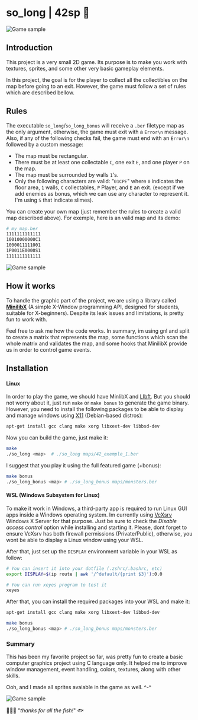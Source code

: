 # **so_long | 42sp** 🦊 
![Game sample](assets/exemple2.gif)

## Introduction
This project is a very small 2D game. Its purpose is to make you work with textures, sprites, and some other very basic gameplay elements. 

In this project, the goal is for the player to collect all the collectibles on the map before going to an exit. However, the game must follow a set of rules which are described bellow.

## Rules
The executable `so_long`/`so_long_bonus` will receive a `.ber` filetype map as the only argument, otherwise, the game must exit with a `Error\n` message. Also, if any of the following checks fail, the game must end with an `Error\n` followed by a custom message:
- The map must be rectangular.
- There must be at least one collectable `C`, one exit `E`, and one player `P` on the map.
- The map must be surrounded by walls `1`'s.
- Only the following characters are valid: "`01CPE`" where `0` indicates the floor area, `1` walls, `C` collectables, `P` Player, and `E` an exit. (except if we add enemies as bonus, which we can use any character to represent it. I'm using `S` that indicate slimes).

You can create your own map (just remember the rules to create a valid map described above). For exemple, here is an valid map and its demo:
```bash
# my_map.ber
1111111111111
10010000000C1
1000011111001
1P0011E0000S1
1111111111111
```
![Game sample](assets/exemple1.gif)


## How it works
To handle the graphic part of the project, we are using a library called **[MinilibX](https://github.com/42Paris/minilibx-linux)** (A simple X-Window programming API, designed for students, suitable for X-beginners). Despite its leak issues and limitations, is pretty fun to work with.

Feel free to ask me how the code works. In summary, im using gnl and split to create a matrix that represents the map, some functions which scan the whole matrix and validates the map, and some hooks that MinilibX provide us in order to control game events.

## Installation
#### **Linux**
In order to play the game, we should have MinlibX and [LIbft](https://github.com/ichmi/libft). But you should not worry about it, just run `make` or `make bonus` to generate the game binary. However, you need to install the following packages to be able to display and manage windows using [X11](https://en.wikipedia.org/wiki/X_Window_System) (Debian-based distros):
```bash
apt-get install gcc clang make xorg libxext-dev libbsd-dev
```

Now you can build the game, just make it:
```bash
make
./so_long <map>  # ./so_long maps/42_exemple_1.ber
```

I suggest that you play it using the full featured game (+bonus):
```bash
make bonus
./so_long_bonus <map> # ./so_long_bonus maps/monsters.ber
```

#### **WSL (Windows Subsystem for Linux)**
To make it work in Windows, a third-party app is required to run Linux GUI apps inside a Windows operating system. Im currently using [VcXsrv](https://sourceforge.net/projects/vcxsrv/) Windows X Server for that purpose. Just be sure to check the _Disable access control_ option while installing and starting it. Please, dont forget to ensure VcXsrv has both firewall permissions (Private/Public), otherwise, you wont be able to display a Linux window using your WSL.

After that, just set up the `DISPLAY` environment variable in your WSL as follow:
```bash
# You can insert it into your dotfile (.zshrc/.bashrc, etc)
export DISPLAY=$(ip route | awk '/^default/{print $3}'):0.0

# You can run xeyes program to test it
xeyes
```

After that, you can install the required packages into your WSL and make it:
```bash
apt-get install gcc clang make xorg libxext-dev libbsd-dev

make bonus
./so_long_bonus <map> # ./so_long_bonus maps/monsters.ber
```

### Summary
This has been my favorite project so far, was pretty fun to create a basic computer graphics project using C language only. It helped me to improve window management, event handling, colors, textures, along with other skills.

Ooh, and I made all sprites avaiable in the game as well. ^-^

![Game sample](assets/42exemple.gif)

👨🏻‍🚀 "_thanks for all the fish!_" 🐟

